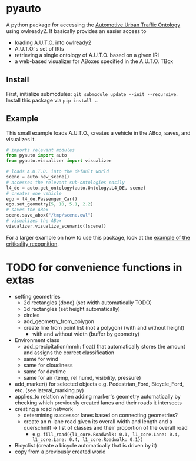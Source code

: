 # pyauto

A python package for accessing the [Automotive Urban Traffic Ontology](https://github.com/lu-w/auto/) using owlready2.
It basically provides an easier access to
- loading A.U.T.O. into owlready2
- A.U.T.O.'s set of IRIs
- retrieving a single ontology of A.U.T.O. based on a given IRI
- a web-based visualizer for ABoxes specified in the A.U.T.O. TBox

## Install

First, initialize submodules: `git submodule update --init --recursive`.
Install this package via `pip install .`.

## Example

This small example loads A.U.T.O., creates a vehicle in the ABox, saves, and visualizes it.

```python
# imports relevant modules
from pyauto import auto
from pyauto.visualizer import visualizer

# loads A.U.T.O. into the default world
scene = auto.new_scene()
# accesses the relevant sub-ontologies easily
l4_de = auto.get_ontology(auto.Ontology.L4_DE, scene)
# creates one vehicle
ego = l4_de.Passenger_Car()
ego.set_geometry(5, 10, 5.1, 2.2)
# saves the ABox
scene.save_abox("/tmp/scene.owl")
# visualizes the ABox
visualizer.visualize_scenario([scene])
```

For a larger example on how to use this package, look at the [example of the criticality recognition](https://github.com/lu-w/criticality-recognition/blob/main/inputs/example_fuc_2_3.py).

# TODO for convenience functions in extas

- setting geometries
  - 2d rectangles (done) (set width automatically TODO)
  - 3d rectangles (set height automatically)
  - circles
  - add_geometry_from_polygon
  - create line from point list (not a polygon) (with and without height)
    - with and without width (buffer by geometry)
- Environment class
  - add_precipitation(mmh: float) that automatically stores the amount and assigns the correct classification
  - same for wind
  - same for cloudiness
  - same for daytime
  - same for air (temp, rel humd, visibility, pressure)
- add_marker() for selected objects e.g. Pedestrian_Ford, Bicycle_Ford, etc. (see lateral_marking.py)
- applies_to relation when adding marker's geometry automatically by checking which previously created lanes and their roads it intersects
- creating a road network
  - determining successor lanes based on connecting geometries?
  - create an n-lane road given its overall width and length and a querschnitt -> list of classes and their proportion of the overall road
    - e.g. `fill_road({l1_core.Roadwalk: 0.1, l1_core.Lane: 0.4, l1_core.Lane: 0.4, l1_core.Roadwalk: 0.1})`
- Bicyclist (create a bicycle automatically that is driven by it)
- copy from a previously created world